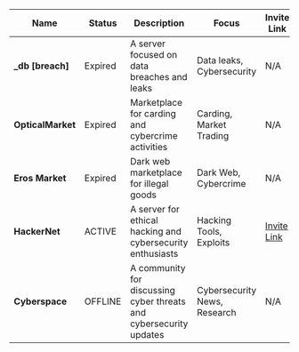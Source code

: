 

| Name | Status | Description | Focus | Invite Link |
|------|--------|-------------|-------|-------------|
| **_db [breach]** | Expired | A server focused on data breaches and leaks | Data leaks, Cybersecurity | N/A |
| **OpticalMarket** | Expired | Marketplace for carding and cybercrime activities | Carding, Market Trading | N/A |
| **Eros Market** | Expired | Dark web marketplace for illegal goods | Dark Web, Cybercrime | N/A |
| **HackerNet** | ACTIVE | A server for ethical hacking and cybersecurity enthusiasts | Hacking Tools, Exploits | [Invite Link](https://discord.gg/example) |
| **Cyberspace** | OFFLINE | A community for discussing cyber threats and cybersecurity updates | Cybersecurity News, Research | N/A |

